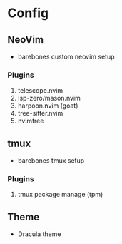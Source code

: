 # Config

## NeoVim

- barebones custom neovim setup

### Plugins

1. telescope.nvim 
2. lsp-zero/mason.nvim 
3. harpoon.nvim (goat)
4. tree-sitter.nvim
5. nvimtree

## tmux

- barebones tmux setup

### Plugins

1. tmux package manage (tpm) 

## Theme 

- Dracula theme
